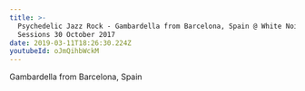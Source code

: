 ```yaml
---
title: >-
  Psychedelic Jazz Rock - Gambardella from Barcelona, Spain @ White Noise
  Sessions 30 October 2017
date: 2019-03-11T18:26:30.224Z
youtubeId: oJmQihbWckM
---
```

Gambardella from Barcelona, Spain
